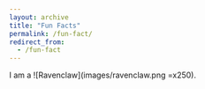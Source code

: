 ```yaml
---
layout: archive
title: "Fun Facts"
permalink: /fun-fact/
redirect_from:
  - /fun-fact
---
```


I am a ![Ravenclaw](images/ravenclaw.png =x250).
